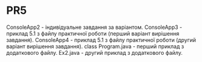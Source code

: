 # PR5
ConsoleApp2 - індивідуальне завдання за варіантом.
ConsoleApp3 - приклад 5.1 з файлу практичної роботи (перший варіант вирішення завдання).
ConsoleApp4 - приклад 5.1 з файлу практичної роботи (другий варіант вирішення завдання).
class Program.java - перший приклад з додаткового файлу.
Ex2.java - другий приклад з додаткового файлу.
